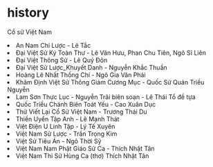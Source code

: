 # history
Cổ sử Việt Nam

<li>An Nam Chí Lược - Lê Tắc
<li>Đại Việt Sử Ký Toàn Thư - Lê Văn Hưu, Phan Chu Tiên, Ngô Sĩ Liên
<li>Đại Việt Thông Sử  - Lê Quý Đôn
<li>Đại Việt Sử Lược_Khuyết Danh - Nguyễn Khắc Thuần
<li>Hoàng Lê Nhất Thống Chí - Ngô Gia Văn Phái
<li>Khâm Định Việt Sử Thông Giám Cương Mục - Quốc Sử Quán Triều Nguyễn
<li>Lam Sơn Thực Lục - Nguyễn Trãi biên soạn - Lê Thái Tổ đề tựa
<li>Quốc Triều Chánh Biên Toát Yếu  - Cao Xuân Dục
<li>Thử Viết Lại Cổ Sử Việt Nam - Trương Thái Du
<li>Thiền Uyển Tập Anh - Lê Mạnh Thát
<li>Việt Điện U Linh Tập - Lý Tế Xuyên
<li>Việt Nam Sử Lược - Trần Trọng Kim
<li>Việt Sử Tiêu Án - Ngô Thời Sỹ
<li>Việt Nam Nam Phật Giáo Sử Ca - Thích Nhật Tân
<li>Việt Nam Thi Sử Hùng Ca (thơ) Thích Nhật Tân
